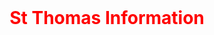 <!DOCTYPEnhtml>
<html>
  <style>
   h1 {
color: Red;
text-align: center;
     }
  </style>
  <header>
    
  </header>
  <body>
     <h1>
    St Thomas Information
    </h1>
    
  </body>
</html>
